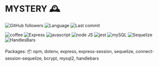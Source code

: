 # MYSTERY 🕰 
![GitHub followers](https://img.shields.io/github/followers/nosremetnarg?label=GitHub%20Followers&logo=Github&?style=social)
![Language](https://img.shields.io/github/languages/top/nosremetnarg/eCommerce)
![Last commit](https://img.shields.io/github/last-commit/nosremetnarg/eCommerce)

![coffee](https://img.shields.io/badge/-coffee-red) ![Express](https://img.shields.io/badge/-Express.js-orange) ![javascript](https://img.shields.io/badge/-javascript-green) ![node JS](https://img.shields.io/badge/-nodeJS-yellowgreen) ![jest](https://img.shields.io/badge/-jest-yellow) ![mySQL](https://img.shields.io/badge/-MySQL-red) ![Sequelize](https://img.shields.io/badge/-Sequelize-blue) ![HandlesBars](https://img.shields.io/badge/-HandleBars-grey)

#### 
Packages: 📦
npm, dotenv, express, express-session, sequelize, connect-session-sequelize, bcrypt, mysql2, handlebars
#### 
